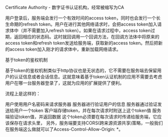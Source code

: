Certificate Authority - 数字证书认证机构，经常被缩写为CA

用户登录后，服务端会发行一个有效时间的access token，同时也会发行一个长生命期的refresh token。用户在进行其他网络请求时，会把access token加入请求体中（并不需要加入refresh token）。如果在请求过程中，access token过期，返回相应的状态码。这时就回调用一个回调方法，在回调方法体中将原来的access token和refresh token发送给服务端，获取新的access token。然后把新的access token加入刚才的请求体中，重新加载网络请求。

基于token的鉴权机制

基于token的鉴权机制类似于http协议也是无状态的，它不需要在服务端去保留用户的认证信息或者会话信息。这就意味着基于token认证机制的应用不需要去考虑用户在哪一台服务器登录了，这就为应用的扩展提供了便利。

流程上是这样的：

用户使用用户名密码来请求服务器
服务器进行验证用户的信息
服务器通过验证发送给用户一个token
客户端存储token，并在每次请求时附送上这个token值
服务端验证token值，并返回数据
这个token必须要在每次请求时传递给服务端，它应该保存在请求头里， 另外，服务端要支持CORS(跨来源资源共享)策略，一般我们在服务端这么做就可以了Access-Control-Allow-Origin: *。
